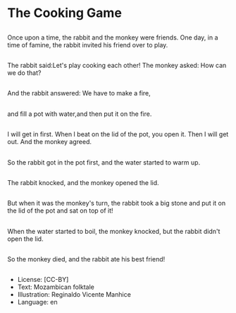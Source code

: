 # The Cooking Game

##
Once upon a time, the
rabbit and the monkey
were friends.
One day, in a time of
famine, the rabbit
invited his friend over
to play.

##
The rabbit said:Let's
play cooking each
other!
The monkey asked:
How can we do that?

##
And the rabbit
answered: We have to
make a fire,

##
and fill a pot with
water,and then put it on
the fire.

##
I will get in first.
When I beat on the lid
of the pot, you open it.
Then I will get out.
And the monkey
agreed.

##
So the rabbit got in
the pot first, and the
water started to warm
up.

##
The rabbit knocked, and
the monkey opened the
lid.

##
But when it was the
monkey's turn, the
rabbit took a big stone
and put it on the lid of
the pot and sat on top
of it!

##
When the water started
to boil, the monkey
knocked, but the rabbit
didn't open the lid.

##
So the monkey died,
and the rabbit ate his
best friend!

##
* License: [CC-BY]
* Text: Mozambican folktale
* Illustration: Reginaldo Vicente Manhice
* Language: en

